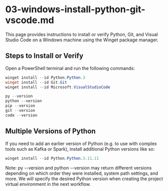 # 03-windows-install-python-git-vscode.md

This page provides instructions to install or verify Python, Git, and Visual Studio Code on a Windows machine using the Winget package manager.

## Steps to Install or Verify

Open a PowerShell terminal and run the following commands:

```powershell
winget install --id Python.Python.3
winget install --id Git.Git
winget install --id Microsoft.VisualStudioCode

py --version
python --version
pip --version
git --version
code --version
```

## Multiple Versions of Python

If you need to add an earlier version of Python (e.g. to use with complex tools such as Kafka or Spark), install additional Python versions like so:

```powershell
winget install --id Python.Python.3.11.11
```

Note: py --version and python --version may return different versions depending on which order they were installed, system path settings, and more. 
We will specify the desired Python version when creating the project virtual environment in the next workflow.
